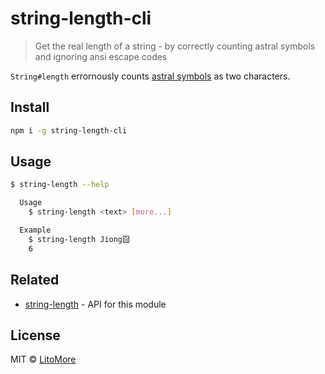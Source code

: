 # string-length-cli

> Get the real length of a string - by correctly counting astral symbols and ignoring ansi escape codes

`String#length` errornously counts [astral symbols](https://web.archive.org/web/20150721114550/http://www.tlg.uci.edu/~opoudjis/unicode/unicode_astral.html) as two characters.

## Install

```sh
npm i -g string-length-cli
```

## Usage

```sh
$ string-length --help

  Usage
    $ string-length <text> [more...]

  Example
    $ string-length Jiong囧
    6
```

## Related

- [string-length](https://github.com/sindresorhus/string-length) - API for this module

## License

MIT © [LitoMore](https://github.com/LitoMore)
